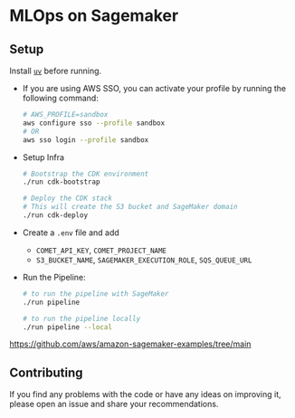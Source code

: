 # MLOps on Sagemaker


## Setup

Install [`uv`](https://docs.astral.sh/uv/getting-started/installation/) before running.

- If you are using AWS SSO, you can activate your profile by running the following command:

    ```bash
    # AWS_PROFILE=sandbox
    aws configure sso --profile sandbox
    # OR
    aws sso login --profile sandbox
    ```

- Setup Infra
    ```bash
    # Bootstrap the CDK environment
    ./run cdk-bootstrap

    # Deploy the CDK stack
    # This will create the S3 bucket and SageMaker domain
    ./run cdk-deploy
    ```

- Create a `.env` file and add
  - `COMET_API_KEY`, `COMET_PROJECT_NAME`
  - `S3_BUCKET_NAME`, `SAGEMAKER_EXECUTION_ROLE`, `SQS_QUEUE_URL`

-  Run the Pipeline:
    ```bash
    # to run the pipeline with SageMaker
    ./run pipeline

    # to run the pipeline locally
    ./run pipeline --local
    ```

https://github.com/aws/amazon-sagemaker-examples/tree/main

## Contributing

If you find any problems with the code or have any ideas on improving it, please open an issue and share your recommendations.
